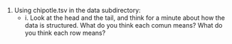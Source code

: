 


1. Using chipotle.tsv in the data subdirectory:
    * i. Look at the head and the tail, and think for a minute about how the data is structured. What do you think each comun means? What do you think each row means? 